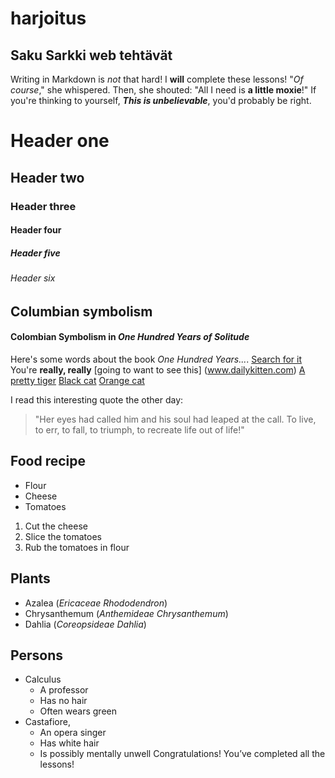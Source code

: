 # harjoitus
## Saku Sarkki web tehtävät
Writing in Markdown is _not_ that hard!
I **will** complete these lessons!
"_Of course_," she whispered. Then, she shouted: "All I need is **a little moxie**!"
If you're thinking to yourself, **_This is unbelievable_**, you'd probably be right.
# Header one
## Header two
### Header three
#### Header four
##### Header five
###### Header six
## Columbian symbolism
#### Colombian Symbolism in _One Hundred Years of Solitude_
Here's some words about the book _One Hundred Years..._.
[Search for it](www.google.com)
You're **really, really** [going to want to see this] (www.dailykitten.com)
[A pretty tiger](https://upload.wikimedia.org/wikipedia/commons/5/56/Tiger.50.jpg)
[Black cat][Black]
[Orange cat][Orange]

[Black]: https://upload.wikimedia.org/wikipedia/commons/a/a3/81_INF_DIV_SSI.jpg

[Orange]: http://icons.iconarchive.com/icons/google/noto-emoji-animals-nature/256/22221-cat-icon.png
I read this interesting quote the other day:

> "Her eyes had called him and his soul had leaped at the call. To live, to err, to fall, to triumph, to recreate life out of life!"
## Food recipe
* Flour 
* Cheese 
* Tomatoes
1. Cut the cheese 
2. Slice the tomatoes 
3. Rub the tomatoes in flour
## Plants
* Azalea (_Ericaceae Rhododendron_)
* Chrysanthemum (_Anthemideae Chrysanthemum_)
* Dahlia (_Coreopsideae Dahlia_)
## Persons
* Calculus 
   * A professor 
  * Has no hair 
  * Often wears green
* Castafiore, 
  * An opera singer 
  * Has white hair 
  * Is possibly mentally unwell
 Congratulations!
You’ve completed all the lessons!
